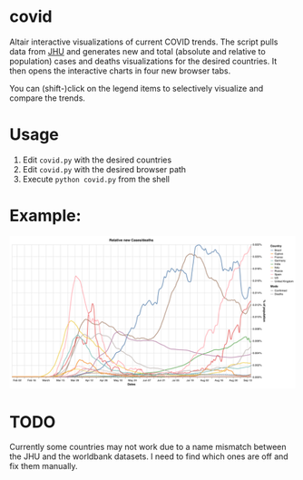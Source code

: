 # covid
Altair interactive visualizations of current COVID trends. The script pulls data from [JHU](https://github.com/CSSEGISandData/COVID-19) and generates new and total (absolute and relative to population) cases and deaths visualizations for the desired countries. It then opens the interactive charts in four new browser tabs.

You can (shift-)click on the legend items to selectively visualize and compare the trends.

# Usage
1. Edit `covid.py` with the desired countries
2. Edit `covid.py` with the desired browser path
3. Execute `python covid.py` from the shell

# Example:
![example graph](https://github.com/ziofil/covid/blob/master/example.png)

# TODO
Currently some countries may not work due to a name mismatch between the JHU and the worldbank datasets. I need to find which ones are off and fix them manually.
